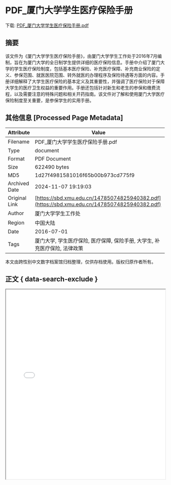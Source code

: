 # PDF_厦门大学学生医疗保险手册

<!-- tcd_download_link -->
下载: [PDF_厦门大学学生医疗保险手册.pdf](PDF_厦门大学学生医疗保险手册.pdf)
<!-- tcd_download_link_end -->

## 摘要

<!-- tcd_abstract -->
该文件为《厦门大学学生医疗保险手册》，由厦门大学学生工作处于2016年7月编制，旨在为厦门大学的全日制学生提供详细的医疗保险信息。手册中介绍了厦门大学的学生医疗保险制度，包括基本医疗保险、补充医疗保障、补充商业保险的定义、参保范围、就医医院范围、转外就医的办理程序及保险待遇等方面的内容。手册详细解释了大学生医疗保险的基本定义及其重要性，并强调了医疗保险对于保障大学生的医疗卫生权益的重要作用。手册还包括针对新生和老生的参保和缴费流程，以及需要注意的特殊问题和相关开药指南。该文件对了解和使用厦门大学医疗保险制度至关重要，是参保学生的实用手册。

<!-- tcd_abstract_end -->

## 其他信息 [Processed Page Metadata]

| Attribute       | Value                                  |
|-----------------|----------------------------------------|
| Filename        | PDF_厦门大学学生医疗保险手册.pdf                             |
| Type            | document                                 |
| Format          | PDF Document                               |
| Size            | 622490 bytes                           |
| MD5             | 1d27f4981581016f65b00b973cd775f9                                  |
| Archived Date   | 2024-11-07 19:19:03                             |
| Original Link   | [https://sbd.xmu.edu.cn/14785074825940382.pdf](https://sbd.xmu.edu.cn/14785074825940382.pdf)                         |
| Author          | 厦门大学学生工作处                               |
| Region          | 中国大陆                               |
| Date            | 2016-07-01                                 |
| Tags            | 厦门大学, 学生医疗保险, 医疗保障, 保险手册, 大学生, 补充医疗保险, 法律政策                                 |

本文由跨性别中文数字档案馆归档整理，仅供存档使用。版权归原作者所有。


## 正文 { data-search-exclude }

<!-- tcd_main_text -->
<iframe src="../PDF_厦门大学学生医疗保险手册.pdf" width="100%" height="600px">
    <p>无法显示PDF，请下载查看。</p>
</iframe>
<!-- tcd_main_text_end -->

